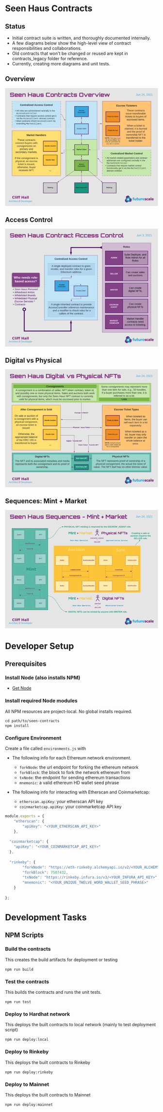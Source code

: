 # Seen Haus Contracts
## Status
  - Initial contract suite is written, and thoroughly documented internally.
  - A few diagrams below show the high-level view of contract responsibilities and collaborations.
  - Old contracts that won't be changed or reused are kept in contracts_legacy folder for reference.
  - Currently, creating more diagrams and unit tests.

## Overview
![overview](docs/images/SeenHausContractsOverview.png)

## Access Control
![access-control](docs/images/SeenHausContractAccessControl.png)

## Digital vs Physical
![digital-vs-physical-nfts](docs/images/SeenHausDigitalVsPhysicalNFTs.png)

## Sequences: Mint + Market
![digital-vs-physical-nfts](docs/images/SeenHausSequencesMintMarket.png)

# Developer Setup
## Prerequisites
### Install Node (also installs NPM)
 * [Get Node](https://nodejs.org/en/download/)

### Install required Node modules
All NPM resources are project-local. No global installs required. 

```
cd path/to/seen-contracts
npm install
```

### Configure Environment
Create a file called `environments.js` with 
- The following info for each Ethereum network environment.
  * `forkNode`: the url endpoint for forking the ethereum network
  * `forkBlock`: the block to fork the network ethereum from
  * `txNode`: the endpoint for sending ethereum transactions
  * `mnemonic`: a valid ethereum HD wallet seed phrase

- The following info for interacting with Etherscan and Coinmarketcap:
  * `etherscan.apiKey`: your etherscan API key
  * `coinmarketcap.apiKey`: your coinmarketcap API key

```javascript
module.exports = {
    "etherscan": {
        "apiKey": "<YOUR_ETHERSCAN_API_KEY>"
    },

  "coinmarketcap": {
    "apiKey": "<YOUR_COINMARKETCAP_API_KEY>"
  },

  "rinkeby": {
        "forkNode": "https://eth-rinkeby.alchemyapi.io/v2/<YOUR_ALCHEMY_API_KEY>",
        "forkBlock": 7507432,
        "txNode": "https://rinkeby.infura.io/v3/<YOUR_INFURA_API_KEY>",
        "mnemonic": "<YOUR_UNIQUE_TWELVE_WORD_WALLET_SEED_PHRASE>"
    }

};
```

# Development Tasks
## NPM Scripts
### Build the contracts
This creates the build artifacts for deployment or testing

```npm run build```

### Test the contracts
This builds the contracts and runs the unit tests.

```npm run test```

### Deploy to Hardhat network
This deploys the built contracts to local network (mainly to test deployment script)

```npm run deploy:local```


### Deploy to Rinkeby
This deploys the built contracts to Rinkeby

```npm run deploy:rinkeby```

### Deploy to Mainnet
This deploys the built contracts to Mainnet

```npm run deploy:mainnet```
